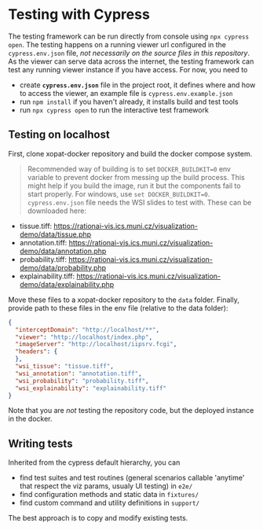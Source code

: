 # Testing with Cypress

The testing framework can be run directly from console using `npx cypress open`. The testing happens on a running viewer
url configured in the `cypress.env.json` file, _not necessarily on the source files in this repository_. As the viewer
can serve data across the internet, the testing framework can test any running viewer instance if you have access.
For now, you need to
 - create **``cypress.env.json``** file in the project root, it defines where and how to access the viewer, an example file is ``cypress.env.example.json``
 - run ``npm install`` if you haven't already, it installs build and test tools
 - run ``npx cypress open`` to run the interactive test framework

## Testing on localhost
First, clone xopat-docker repository and build the docker compose system.
> Recommended way of building is to set ``DOCKER_BUILDKIT=0`` env variable to prevent docker from
> messing up the build process. This might help if you build the image, run it
> but the components fail to start properly. For windows, use `set DOCKER_BUILDKIT=0`.
``cypress.env.json`` file needs the WSI slides to test with. These can be downloaded here:
- tissue.tiff: https://rationai-vis.ics.muni.cz/visualization-demo/data/tissue.php
- annotation.tiff: https://rationai-vis.ics.muni.cz/visualization-demo/data/annotation.php
- probability.tiff: https://rationai-vis.ics.muni.cz/visualization-demo/data/probability.php
- explainability.tiff: https://rationai-vis.ics.muni.cz/visualization-demo/data/explainability.php

Move these files to a xopat-docker repository to the ``data`` folder. Finally, provide path
to these files in the env file (relative to the data folder):

``````json
{
  "interceptDomain": "http://localhost/**",
  "viewer": "http://localhost/index.php",
  "imageServer": "http://localhost/iipsrv.fcgi",
  "headers": {
  },
  "wsi_tissue": "tissue.tiff",
  "wsi_annotation": "annotation.tiff",
  "wsi_probability": "probability.tiff",
  "wsi_explainability": "explainability.tiff"
}
``````
Note that you are _not_ testing the repository code, but the deployed instance
in the docker.


## Writing tests

Inherited from the cypress default hierarchy, you can
 - find test suites and test routines (general scenarios callable 'anytime' that respect the viz params, usualy UI testing)
 in ``e2e/``
 - find configuration methods and static data in ``fixtures/``
 - find custom command and utility definitions in ``support/``
 
The best approach is to copy and modify existing tests.
